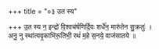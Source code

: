 +++
title = "०३ उत स्य"

+++
उ॒त स्य न॒ इन्द्रो॑ वि॒श्वच॑र्षणिर्दि॒वः शर्धे॑न॒ मारु॑तेन सु॒क्रतुः॑ ।  
अनु॒ नु स्था॑त्यवृ॒काभि॑रू॒तिभी॒ रथं॑ म॒हे स॒नये॒ वाज॑सातये ॥